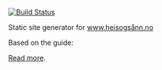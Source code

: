 [![Build Status](https://travis-ci.org/danielnaab/wunderdog.svg)](https://travis-ci.org/heisogsann/heis)

Static site generator for www.heisogsånn.no

Based on the guide:

[Read more](http://blog.crushingpennies.com/a-static-site-generator-with-gulp-proseio-and-travis-ci.html).
